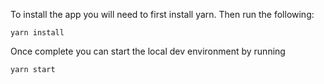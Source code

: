 To install the app you will need to first install yarn. Then run the following:

`yarn install`

Once complete you can start the local dev environment by running 

`yarn start`

